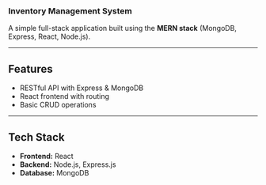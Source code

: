 ### Inventory Management System
A simple full-stack application built using the **MERN stack** (MongoDB, Express, React, Node.js).

---

## Features
- RESTful API with Express & MongoDB  
- React frontend with routing  
- Basic CRUD operations  

---

## Tech Stack
- **Frontend:** React  
- **Backend:** Node.js, Express.js  
- **Database:** MongoDB 
